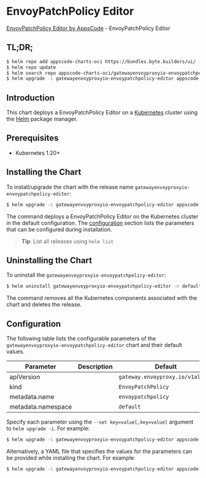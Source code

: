 # EnvoyPatchPolicy Editor

[EnvoyPatchPolicy Editor by AppsCode](https://appscode.com) - EnvoyPatchPolicy Editor

## TL;DR;

```bash
$ helm repo add appscode-charts-oci https://bundles.byte.builders/ui/
$ helm repo update
$ helm search repo appscode-charts-oci/gatewayenvoyproxyio-envoypatchpolicy-editor --version=v0.9.0
$ helm upgrade -i gatewayenvoyproxyio-envoypatchpolicy-editor appscode-charts-oci/gatewayenvoyproxyio-envoypatchpolicy-editor -n default --create-namespace --version=v0.9.0
```

## Introduction

This chart deploys a EnvoyPatchPolicy Editor on a [Kubernetes](http://kubernetes.io) cluster using the [Helm](https://helm.sh) package manager.

## Prerequisites

- Kubernetes 1.20+

## Installing the Chart

To install/upgrade the chart with the release name `gatewayenvoyproxyio-envoypatchpolicy-editor`:

```bash
$ helm upgrade -i gatewayenvoyproxyio-envoypatchpolicy-editor appscode-charts-oci/gatewayenvoyproxyio-envoypatchpolicy-editor -n default --create-namespace --version=v0.9.0
```

The command deploys a EnvoyPatchPolicy Editor on the Kubernetes cluster in the default configuration. The [configuration](#configuration) section lists the parameters that can be configured during installation.

> **Tip**: List all releases using `helm list`

## Uninstalling the Chart

To uninstall the `gatewayenvoyproxyio-envoypatchpolicy-editor`:

```bash
$ helm uninstall gatewayenvoyproxyio-envoypatchpolicy-editor -n default
```

The command removes all the Kubernetes components associated with the chart and deletes the release.

## Configuration

The following table lists the configurable parameters of the `gatewayenvoyproxyio-envoypatchpolicy-editor` chart and their default values.

|     Parameter      | Description |                   Default                   |
|--------------------|-------------|---------------------------------------------|
| apiVersion         |             | <code>gateway.envoyproxy.io/v1alpha1</code> |
| kind               |             | <code>EnvoyPatchPolicy</code>               |
| metadata.name      |             | <code>envoypatchpolicy</code>               |
| metadata.namespace |             | <code>default</code>                        |


Specify each parameter using the `--set key=value[,key=value]` argument to `helm upgrade -i`. For example:

```bash
$ helm upgrade -i gatewayenvoyproxyio-envoypatchpolicy-editor appscode-charts-oci/gatewayenvoyproxyio-envoypatchpolicy-editor -n default --create-namespace --version=v0.9.0 --set apiVersion=gateway.envoyproxy.io/v1alpha1
```

Alternatively, a YAML file that specifies the values for the parameters can be provided while
installing the chart. For example:

```bash
$ helm upgrade -i gatewayenvoyproxyio-envoypatchpolicy-editor appscode-charts-oci/gatewayenvoyproxyio-envoypatchpolicy-editor -n default --create-namespace --version=v0.9.0 --values values.yaml
```
